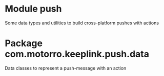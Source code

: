 # Module push

Some data types and utilities to build cross-platform pushes with actions

# Package com.motorro.keeplink.push.data

Data classes to represent a push-message with an action